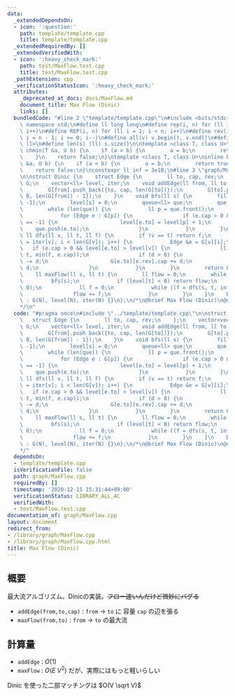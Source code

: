 ```yaml
---
data:
  _extendedDependsOn:
  - icon: ':question:'
    path: template/template.cpp
    title: template/template.cpp
  _extendedRequiredBy: []
  _extendedVerifiedWith:
  - icon: ':heavy_check_mark:'
    path: test/MaxFlow.test.cpp
    title: test/MaxFlow.test.cpp
  _pathExtension: cpp
  _verificationStatusIcon: ':heavy_check_mark:'
  attributes:
    _deprecated_at_docs: docs/MaxFlow.md
    document_title: Max Flow (Dinic)
    links: []
  bundledCode: "#line 2 \"template/template.cpp\"\n#include <bits/stdc++.h>\nusing\
    \ namespace std;\n#define ll long long\n#define rep(i, n) for (ll i = 0; i < n;\
    \ i++)\n#define REP(i, n) for (ll i = 1; i < n; i++)\n#define rev(i, n) for (ll\
    \ i = n - 1; i >= 0; i--)\n#define all(v) v.begin(), v.end()\n#define P pair<ll,\
    \ ll>\n#define len(s) (ll) s.size()\n\ntemplate <class T, class U>\ninline bool\
    \ chmin(T &a, U b) {\n    if (a > b) {\n        a = b;\n        return true;\n\
    \    }\n    return false;\n}\ntemplate <class T, class U>\ninline bool chmax(T\
    \ &a, U b) {\n    if (a < b) {\n        a = b;\n        return true;\n    }\n\
    \    return false;\n}\nconstexpr ll inf = 3e18;\n#line 3 \"graph/MaxFlow.cpp\"\
    \n\nstruct Dinic {\n    struct Edge {\n        ll to, cap, rev;\n    };\n    vector<vector<Edge>>\
    \ G;\n    vector<ll> level, iter;\n    void addEdge(ll from, ll to, ll cap) {\n\
    \        G[from].push_back({to, cap, len(G[to])});\n        G[to].push_back({from,\
    \ 0, len(G[from]) - 1});\n    }\n    void bfs(ll s) {\n        fill(all(level),\
    \ -1);\n        level[s] = 0;\n        queue<ll> que;\n        que.push(s);\n\
    \        while (len(que)) {\n            ll p = que.front();\n            que.pop();\n\
    \            for (Edge e : G[p]) {\n                if (e.cap > 0 && level[e.to]\
    \ == -1) {\n                    level[e.to] = level[p] + 1;\n                \
    \    que.push(e.to);\n                }\n            }\n        }\n    }\n   \
    \ ll dfs(ll v, ll t, ll f) {\n        if (v == t) return f;\n        for (ll &i\
    \ = iter[v]; i < len(G[v]); i++) {\n            Edge &e = G[v][i];\n         \
    \   if (e.cap > 0 && level[e.to] > level[v]) {\n                ll d = dfs(e.to,\
    \ t, min(f, e.cap));\n                if (d > 0) {\n                    e.cap\
    \ -= d;\n                    G[e.to][e.rev].cap += d;\n                    return\
    \ d;\n                }\n            }\n        }\n        return 0;\n    }\n\
    \    ll maxFlow(ll s, ll t) {\n        ll flow = 0;\n        while (1) {\n   \
    \         bfs(s);\n            if (level[t] < 0) return flow;\n            fill(all(iter),\
    \ 0);\n            ll f = 0;\n            while ((f = dfs(s, t, inf)) > 0) {\n\
    \                flow += f;\n            }\n        }\n    }\n    Dinic(ll N)\
    \ : G(N), level(N), iter(N) {}\n};\n/*\n@brief Max Flow (Dinic)\n@docs docs/MaxFlow.md\n\
    */\n"
  code: "#pragma once\n#include \"../template/template.cpp\"\n\nstruct Dinic {\n \
    \   struct Edge {\n        ll to, cap, rev;\n    };\n    vector<vector<Edge>>\
    \ G;\n    vector<ll> level, iter;\n    void addEdge(ll from, ll to, ll cap) {\n\
    \        G[from].push_back({to, cap, len(G[to])});\n        G[to].push_back({from,\
    \ 0, len(G[from]) - 1});\n    }\n    void bfs(ll s) {\n        fill(all(level),\
    \ -1);\n        level[s] = 0;\n        queue<ll> que;\n        que.push(s);\n\
    \        while (len(que)) {\n            ll p = que.front();\n            que.pop();\n\
    \            for (Edge e : G[p]) {\n                if (e.cap > 0 && level[e.to]\
    \ == -1) {\n                    level[e.to] = level[p] + 1;\n                \
    \    que.push(e.to);\n                }\n            }\n        }\n    }\n   \
    \ ll dfs(ll v, ll t, ll f) {\n        if (v == t) return f;\n        for (ll &i\
    \ = iter[v]; i < len(G[v]); i++) {\n            Edge &e = G[v][i];\n         \
    \   if (e.cap > 0 && level[e.to] > level[v]) {\n                ll d = dfs(e.to,\
    \ t, min(f, e.cap));\n                if (d > 0) {\n                    e.cap\
    \ -= d;\n                    G[e.to][e.rev].cap += d;\n                    return\
    \ d;\n                }\n            }\n        }\n        return 0;\n    }\n\
    \    ll maxFlow(ll s, ll t) {\n        ll flow = 0;\n        while (1) {\n   \
    \         bfs(s);\n            if (level[t] < 0) return flow;\n            fill(all(iter),\
    \ 0);\n            ll f = 0;\n            while ((f = dfs(s, t, inf)) > 0) {\n\
    \                flow += f;\n            }\n        }\n    }\n    Dinic(ll N)\
    \ : G(N), level(N), iter(N) {}\n};\n/*\n@brief Max Flow (Dinic)\n@docs docs/MaxFlow.md\n\
    */"
  dependsOn:
  - template/template.cpp
  isVerificationFile: false
  path: graph/MaxFlow.cpp
  requiredBy: []
  timestamp: '2020-12-15 15:31:44+09:00'
  verificationStatus: LIBRARY_ALL_AC
  verifiedWith:
  - test/MaxFlow.test.cpp
documentation_of: graph/MaxFlow.cpp
layout: document
redirect_from:
- /library/graph/MaxFlow.cpp
- /library/graph/MaxFlow.cpp.html
title: Max Flow (Dinic)
---
```

## 概要

最大流アルゴリズム、Dinicの実装。~~フロー速いんだけど微妙にバグる~~

- ```addEdge(from,to,cap)``` : ```from``` -> ```to``` に 容量 ```cap``` の辺を張る
- ```maxFlow(from,to)``` : ```from``` -> ```to``` の最大流

## 計算量

- ```addEdge``` : $O(1)$
- ```maxFlow``` : $O(E\ V^2)$ だが、実際にはもっと軽いらしい

Dinic を使った二部マッチングは $O(V \sqrt V)$ 